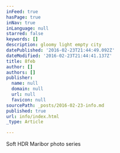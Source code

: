 ```yaml
---
inFeed: true
hasPage: true
inNav: true
inLanguage: null
starred: false
keywords: []
description: gloomy light empty city
datePublished: '2016-02-23T21:44:49.092Z'
dateModified: '2016-02-23T21:44:41.137Z'
title: 8feb
author: []
authors: []
publisher:
  name: null
  domain: null
  url: null
  favicon: null
sourcePath: _posts/2016-02-23-info.md
published: true
url: info/index.html
_type: Article

---
```

Soft HDR Maribor photo series